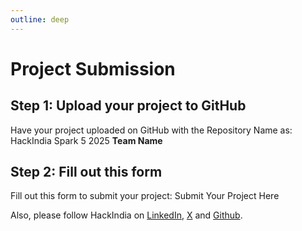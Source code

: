 ```yaml
---
outline: deep
---
```


# Project Submission

## Step 1: Upload your project to GitHub

Have your project uploaded on GitHub with the Repository Name as: HackIndia Spark 5 2025 **Team Name**

## Step 2: Fill out this form

Fill out this form to submit your project: Submit Your Project Here

Also, please follow HackIndia on [LinkedIn](https://www.linkedin.com/company/hackindiaxyz), [X](https://x.com/HackIndiaXYZ) and [Github](https://github.com/HackIndiaXYZ).

